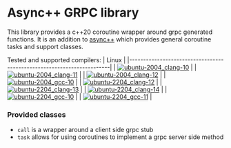 # Async++ GRPC library
This library provides a c++20 coroutine wrapper around grpc generated functions.
It is an addition to [async++](https://github.com/asyncpp/asyncpp) which provides general coroutine tasks and support classes.

Tested and supported compilers:
| Linux                                                                 |
|-----------------------------------------------------------------------|
| [![ubuntu-2004_clang-10][img_ubuntu-2004_clang-10]][Compiler-Support] | 
| [![ubuntu-2004_clang-11][img_ubuntu-2004_clang-11]][Compiler-Support] |
| [![ubuntu-2004_clang-12][img_ubuntu-2004_clang-12]][Compiler-Support] |
| [![ubuntu-2004_gcc-10][img_ubuntu-2004_gcc-10]][Compiler-Support]     |
| [![ubuntu-2204_clang-12][img_ubuntu-2204_clang-12]][Compiler-Support] |
| [![ubuntu-2204_clang-13][img_ubuntu-2204_clang-13]][Compiler-Support] |
| [![ubuntu-2204_clang-14][img_ubuntu-2204_clang-14]][Compiler-Support] |
| [![ubuntu-2204_gcc-10][img_ubuntu-2204_gcc-10]][Compiler-Support]     |
| [![ubuntu-2204_gcc-11][img_ubuntu-2204_gcc-11]][Compiler-Support]     |

[img_ubuntu-2004_clang-10]: https://img.shields.io/endpoint?url=https://raw.githubusercontent.com/asyncpp/asyncpp-curl/badges/compiler/ubuntu-2004_clang-10/shields.json
[img_ubuntu-2004_clang-11]: https://img.shields.io/endpoint?url=https://raw.githubusercontent.com/asyncpp/asyncpp-curl/badges/compiler/ubuntu-2004_clang-11/shields.json
[img_ubuntu-2004_clang-12]: https://img.shields.io/endpoint?url=https://raw.githubusercontent.com/asyncpp/asyncpp-curl/badges/compiler/ubuntu-2004_clang-12/shields.json
[img_ubuntu-2004_gcc-10]: https://img.shields.io/endpoint?url=https://raw.githubusercontent.com/asyncpp/asyncpp-curl/badges/compiler/ubuntu-2004_gcc-10/shields.json
[img_ubuntu-2204_clang-12]: https://img.shields.io/endpoint?url=https://raw.githubusercontent.com/asyncpp/asyncpp-curl/badges/compiler/ubuntu-2204_clang-12/shields.json
[img_ubuntu-2204_clang-13]: https://img.shields.io/endpoint?url=https://raw.githubusercontent.com/asyncpp/asyncpp-curl/badges/compiler/ubuntu-2204_clang-13/shields.json
[img_ubuntu-2204_clang-14]: https://img.shields.io/endpoint?url=https://raw.githubusercontent.com/asyncpp/asyncpp-curl/badges/compiler/ubuntu-2204_clang-14/shields.json
[img_ubuntu-2204_gcc-10]: https://img.shields.io/endpoint?url=https://raw.githubusercontent.com/asyncpp/asyncpp-curl/badges/compiler/ubuntu-2204_gcc-10/shields.json
[img_ubuntu-2204_gcc-11]: https://img.shields.io/endpoint?url=https://raw.githubusercontent.com/asyncpp/asyncpp-curl/badges/compiler/ubuntu-2204_gcc-11/shields.json
[Compiler-Support]: https://github.com/asyncpp/asyncpp-curl/actions/workflows/compiler-support.yml

### Provided classes
* `call` is a wrapper around a client side grpc stub
* `task` allows for using coroutines to implement a grpc server side method
